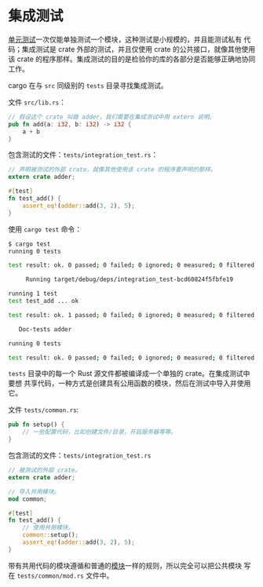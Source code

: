 # 集成测试

[单元测试][unit]一次仅能单独测试一个模块，这种测试是小规模的，并且能测试私有
代码；集成测试是 crate 外部的测试，并且仅使用 crate 的公共接口，就像其他使用
该 crate 的程序那样。集成测试的目的是检验你的库的各部分是否能够正确地协同工作。

cargo 在与 `src` 同级别的 `tests` 目录寻找集成测试。

文件 `src/lib.rs`：

```rust
// 假设这个 crate 叫做 adder，我们需要在集成测试中用 extern 说明。
pub fn add(a: i32, b: i32) -> i32 {
    a + b
}
```

包含测试的文件：`tests/integration_test.rs`：

```rust
// 声明被测试的外部 crate，就像其他使用该 crate 的程序要声明的那样。
extern crate adder;

#[test]
fn test_add() {
    assert_eq!(adder::add(3, 2), 5);
}
```

使用 `cargo test` 命令：

```bash
$ cargo test
running 0 tests

test result: ok. 0 passed; 0 failed; 0 ignored; 0 measured; 0 filtered out

     Running target/debug/deps/integration_test-bcd60824f5fbfe19

running 1 test
test test_add ... ok

test result: ok. 1 passed; 0 failed; 0 ignored; 0 measured; 0 filtered out

   Doc-tests adder

running 0 tests

test result: ok. 0 passed; 0 failed; 0 ignored; 0 measured; 0 filtered out
```

`tests` 目录中的每一个 Rust 源文件都被编译成一个单独的 crate。在集成测试中要想
共享代码，一种方式是创建具有公用函数的模块，然后在测试中导入并使用它。

文件 `tests/common.rs`:

```rust
pub fn setup() {
    // 一些配置代码，比如创建文件/目录，开启服务器等等。
}
```

包含测试的文件：`tests/integration_test.rs`

```rust
// 被测试的外部 crate。
extern crate adder;

// 导入共用模块。
mod common;

#[test]
fn test_add() {
    // 使用共用模块。
    common::setup();
    assert_eq!(adder::add(3, 2), 5);
}
```

带有共用代码的模块遵循和普通的[模块][mod]一样的规则，所以完全可以把公共模块
写在 `tests/common/mod.rs` 文件中。

[unit]: rust-tutorial/docs/testing/unit_testing.md
[mod]: rust-tutorial/docs/mod.md
